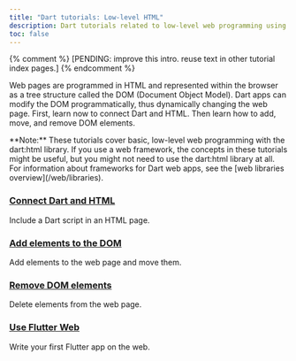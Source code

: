 ```yaml
---
title: "Dart tutorials: Low-level HTML"
description: Dart tutorials related to low-level web programming using HTML.
toc: false
---
```


{% comment %} [PENDING: improve this intro. reuse text in other tutorial index pages.] {% endcomment %}

Web pages are programmed in HTML and represented within the browser
as a tree structure called the DOM (Document Object Model).
Dart apps can modify the DOM programmatically,
thus dynamically changing the web page.
First, learn now to connect Dart and HTML.
Then learn how to add, move, and remove DOM elements.

<aside class="alert alert-info" markdown="1">
  **Note:**
  These tutorials cover basic, low-level web programming
  with the dart:html library.
  If you use a web framework,
  the concepts in these tutorials might be useful,
  but you might not need to use the dart:html library at all.
  For information about frameworks for Dart web apps,
  see the [web libraries overview](/web/libraries).
</aside>

<div class="card-grid">
  <div class="card">
    <h3><a href="/tutorials/web/low-level-html/connect-dart-html">Connect Dart and HTML</a></h3>
    <p>Include a Dart script in an HTML page.</p>
  </div>
  <div class="card">
    <h3><a href="/tutorials/web/low-level-html/add-elements">Add elements to the DOM</a></h3>
    <p>Add elements to the web page and move them.</p>
  </div>
  <div class="card">
    <h3><a href="/tutorials/web/low-level-html/remove-elements">Remove DOM elements</a></h3>
    <p>Delete elements from the web page.</p>
  </div>
 <div class="card">
    <h3><a href="https://flutter.dev/docs/get-started/codelab-web">Use Flutter Web</a></h3>
    <p>Write your first Flutter app on the web.</p>
  </div>
</div>

